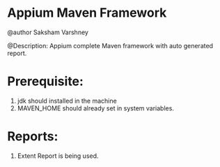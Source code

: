 # Appium Maven Framework

@author Saksham Varshney

@Description: Appium complete Maven framework with auto generated report.

# Prerequisite:
1. jdk should installed in the machine
2. MAVEN_HOME should already set in system variables.

# Reports:
1. Extent Report is being used.